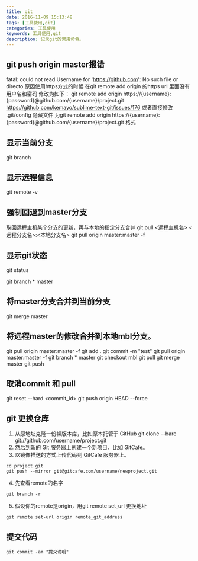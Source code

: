```yaml
---
title: git
date: 2016-11-09 15:13:48
tags: [工具使用,git]
categories: 工具使用
keywords: 工具使用,git
description: 记录git的常用命令。
---
```


## git push origin master报错
fatal: could not read Username for 'https://github.com': No such file or directo
原因使用https方式的时候 在git remote add origin 的https url 里面没有用户名和密码
修改为如下：
git remote add origin https://{username}:{password}@github.com/{username}/project.git
https://github.com/kemayo/sublime-text-git/issues/176
或者直接修改 .git/config 隐藏文件 为git remote add origin https://{username}:{password}@github.com/{username}/project.git 格式




## 显示当前分支

git branch

## 显示远程信息

git remote -v


## 强制回退到master分支

取回远程主机某个分支的更新，再与本地的指定分支合并
git pull <远程主机名> <远程分支名>:<本地分支名>
git pull origin master:master -f

## 显示git状态

git status

git branch * master


## 将master分支合并到当前分支

git merge master



## 将远程master的修改合并到本地mbl分支。

git pull origin master:master -f
git add .
 git commit -m "test"
git pull origin master:master -f
git branch * master
git checkout mbl
git pull
git merge master
 git push



## 取消commit 和 pull

git reset --hard <commit_id>
git push origin HEAD --force


## git 更换仓库
1. 从原地址克隆一份裸版本库，比如原本托管于 GitHub
git clone --bare git://github.com/username/project.git
2. 然后到新的 Git 服务器上创建一个新项目，比如 GitCafe。
3. 以镜像推送的方式上传代码到 GitCafe 服务器上。
```
cd project.git
git push --mirror git@gitcafe.com/username/newproject.git
```
4. 先查看remote的名字
```
git branch -r
```
5. 假设你的remote是origin，用git remote set_url 更换地址
```
git remote set-url origin remote_git_address
```


## 提交代码
```
git commit -am "提交说明"
```